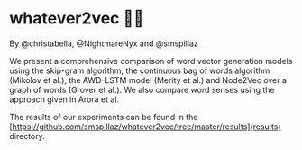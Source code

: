# whatever2vec 🤷‍♂️

By @christabella, @NightmareNyx and @smspillaz

We present a comprehensive comparison of word vector generation models using the skip-gram algorithm, the continuous bag of words algorithm (Mikolov et al.), the AWD-LSTM model (Merity et al.) and Node2Vec over a graph of words (Grover et al.). We also compare word senses using the approach given in Arora et al.

The results of our experiments can be found in the [https://github.com/smspillaz/whatever2vec/tree/master/results](results) directory.
